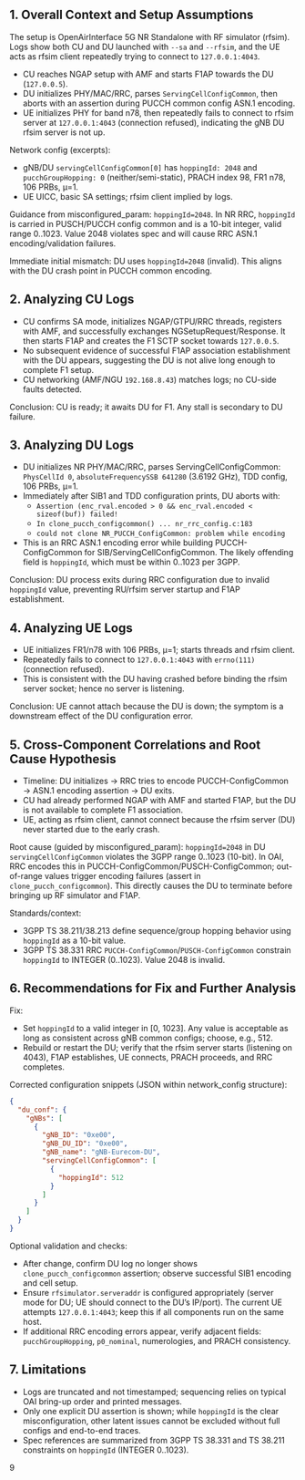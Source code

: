 ## 1. Overall Context and Setup Assumptions
The setup is OpenAirInterface 5G NR Standalone with RF simulator (rfsim). Logs show both CU and DU launched with `--sa` and `--rfsim`, and the UE acts as rfsim client repeatedly trying to connect to `127.0.0.1:4043`.

- CU reaches NGAP setup with AMF and starts F1AP towards the DU (`127.0.0.5`).
- DU initializes PHY/MAC/RRC, parses `ServingCellConfigCommon`, then aborts with an assertion during PUCCH common config ASN.1 encoding.
- UE initializes PHY for band n78, then repeatedly fails to connect to rfsim server at `127.0.0.1:4043` (connection refused), indicating the gNB DU rfsim server is not up.

Network config (excerpts):
- gNB/DU `servingCellConfigCommon[0]` has `hoppingId: 2048` and `pucchGroupHopping: 0` (neither/semi-static), PRACH index 98, FR1 n78, 106 PRBs, μ=1.
- UE UICC, basic SA settings; rfsim client implied by logs.

Guidance from misconfigured_param: `hoppingId=2048`. In NR RRC, `hoppingId` is carried in PUSCH/PUCCH config common and is a 10-bit integer, valid range 0..1023. Value 2048 violates spec and will cause RRC ASN.1 encoding/validation failures.

Immediate initial mismatch: DU uses `hoppingId=2048` (invalid). This aligns with the DU crash point in PUCCH common encoding.

## 2. Analyzing CU Logs
- CU confirms SA mode, initializes NGAP/GTPU/RRC threads, registers with AMF, and successfully exchanges NGSetupRequest/Response. It then starts F1AP and creates the F1 SCTP socket towards `127.0.0.5`.
- No subsequent evidence of successful F1AP association establishment with the DU appears, suggesting the DU is not alive long enough to complete F1 setup.
- CU networking (AMF/NGU `192.168.8.43`) matches logs; no CU-side faults detected.

Conclusion: CU is ready; it awaits DU for F1. Any stall is secondary to DU failure.

## 3. Analyzing DU Logs
- DU initializes NR PHY/MAC/RRC, parses ServingCellConfigCommon: `PhysCellId 0`, `absoluteFrequencySSB 641280` (3.6192 GHz), TDD config, 106 PRBs, μ=1.
- Immediately after SIB1 and TDD configuration prints, DU aborts with:
  - `Assertion (enc_rval.encoded > 0 && enc_rval.encoded < sizeof(buf)) failed!`
  - `In clone_pucch_configcommon() ... nr_rrc_config.c:183`
  - `could not clone NR_PUCCH_ConfigCommon: problem while encoding`
- This is an RRC ASN.1 encoding error while building PUCCH-ConfigCommon for SIB/ServingCellConfigCommon. The likely offending field is `hoppingId`, which must be within 0..1023 per 3GPP.

Conclusion: DU process exits during RRC configuration due to invalid `hoppingId` value, preventing RU/rfsim server startup and F1AP establishment.

## 4. Analyzing UE Logs
- UE initializes FR1/n78 with 106 PRBs, μ=1; starts threads and rfsim client.
- Repeatedly fails to connect to `127.0.0.1:4043` with `errno(111)` (connection refused).
- This is consistent with the DU having crashed before binding the rfsim server socket; hence no server is listening.

Conclusion: UE cannot attach because the DU is down; the symptom is a downstream effect of the DU configuration error.

## 5. Cross-Component Correlations and Root Cause Hypothesis
- Timeline: DU initializes → RRC tries to encode PUCCH-ConfigCommon → ASN.1 encoding assertion → DU exits.
- CU had already performed NGAP with AMF and started F1AP, but the DU is not available to complete F1 association.
- UE, acting as rfsim client, cannot connect because the rfsim server (DU) never started due to the early crash.

Root cause (guided by misconfigured_param): `hoppingId=2048` in DU `servingCellConfigCommon` violates the 3GPP range 0..1023 (10-bit). In OAI, RRC encodes this in PUCCH-ConfigCommon/PUSCH-ConfigCommon; out-of-range values trigger encoding failures (assert in `clone_pucch_configcommon`). This directly causes the DU to terminate before bringing up RF simulator and F1AP.

Standards/context:
- 3GPP TS 38.211/38.213 define sequence/group hopping behavior using `hoppingId` as a 10-bit value.
- 3GPP TS 38.331 RRC `PUCCH-ConfigCommon`/`PUSCH-ConfigCommon` constrain `hoppingId` to INTEGER (0..1023). Value 2048 is invalid.

## 6. Recommendations for Fix and Further Analysis
Fix:
- Set `hoppingId` to a valid integer in [0, 1023]. Any value is acceptable as long as consistent across gNB common configs; choose, e.g., 512.
- Rebuild or restart the DU; verify that the rfsim server starts (listening on 4043), F1AP establishes, UE connects, PRACH proceeds, and RRC completes.

Corrected configuration snippets (JSON within network_config structure):

```json
{
  "du_conf": {
    "gNBs": [
      {
        "gNB_ID": "0xe00",
        "gNB_DU_ID": "0xe00",
        "gNB_name": "gNB-Eurecom-DU",
        "servingCellConfigCommon": [
          {
            "hoppingId": 512
          }
        ]
      }
    ]
  }
}
```

Optional validation and checks:
- After change, confirm DU log no longer shows `clone_pucch_configcommon` assertion; observe successful SIB1 encoding and cell setup.
- Ensure `rfsimulator.serveraddr` is configured appropriately (server mode for DU; UE should connect to the DU’s IP/port). The current UE attempts `127.0.0.1:4043`; keep this if all components run on the same host.
- If additional RRC encoding errors appear, verify adjacent fields: `pucchGroupHopping`, `p0_nominal`, numerologies, and PRACH consistency.

## 7. Limitations
- Logs are truncated and not timestamped; sequencing relies on typical OAI bring-up order and printed messages.
- Only one explicit DU assertion is shown; while `hoppingId` is the clear misconfiguration, other latent issues cannot be excluded without full configs and end-to-end traces.
- Spec references are summarized from 3GPP TS 38.331 and TS 38.211 constraints on `hoppingId` (INTEGER 0..1023).

9